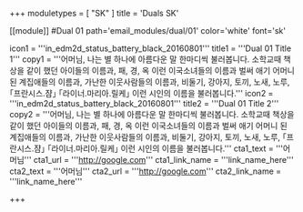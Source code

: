 +++
moduletypes = [ "SK" ]
title = 'Duals SK'

[[module]] #Dual 01
path='email_modules/dual/01'
color='white'
font='sk'

  icon1 = '''in_edm2d_status_battery_black_20160801'''
  title1 = '''Dual 01 Title 1'''
  copy1 = '''어머님, 나는 별 하나에 아름다운 말 한마디씩 불러봅니다. 소학교때 책상을 같이 했던 아이들의 이름과, 패, 경, 옥 이런 이국소녀들의 이름과 벌써 애기 어머니 된 계집애들의 이름과, 가난한 이웃사람들의 이름과, 비둘기, 강아지, 토끼, 노새, 노루, ｢프란시스․쟘｣ ｢라이너․마리아․릴케｣ 이런 시인의 이름을 불러봅니다.'''
  icon2 = '''in_edm2d_status_battery_black_20160801'''
  title2 = '''Dual 01 Title 2'''
  copy2 = '''어머님, 나는 별 하나에 아름다운 말 한마디씩 불러봅니다. 소학교때 책상을 같이 했던 아이들의 이름과, 패, 경, 옥 이런 이국소녀들의 이름과 벌써 애기 어머니 된 계집애들의 이름과, 가난한 이웃사람들의 이름과, 비둘기, 강아지, 토끼, 노새, 노루, ｢프란시스․쟘｣ ｢라이너․마리아․릴케｣ 이런 시인의 이름을 불러봅니다.'''
  cta1_text = '''어머님'''
  cta1_url = '''http://google.com'''
  cta1_link_name = '''link_name_here'''
  cta2_text = '''어머님'''
  cta2_url = '''http://google.com'''
  cta2_link_name = '''link_name_here'''

+++